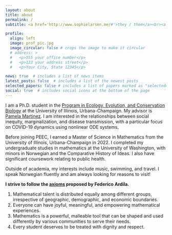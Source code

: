 ```yaml
---
layout: about
title: about
permalink: /
subtitle: <a href='http://www.sophielarsen.me/#'>they / them</a><br><a href="mailto:sll4@illinois.edu">sll4 (at) illinois.edu</a>

profile:
  align: left
  image: prof_pic.jpg
  image_circular: false # crops the image to make it circular
  # address: >
  #   <p>555 your office number</p>
  #   <p>123 your address street</p>
  #   <p>Your City, State 12345</p>

news: true  # includes a list of news items
latest_posts: false  # includes a list of the newest posts
selected_papers: false # includes a list of papers marked as "selected={true}"
social: true  # includes social icons at the bottom of the page
---
```


I am a Ph.D. student in the [Program in Ecology, Evolution, and Conservation Biology](https://peec.illinois.edu/) at the University of Illinois, Urbana-Champaign. My advisor is [Pamela Martinez](https://mcb.illinois.edu/faculty/profile/pamelapm/). I am interested in the relationships between social inequity, marginalization, and disease transmission, with a particular focus on COVID-19 dynamics using nonlinear ODE systems.

Before joining PEEC, I earned a Master of Science in Mathematics from the University of Illinois, Urbana-Champaign in 2022. I completed my undergraduate studies in mathematics at the University of Washington, with minors in Norwegian and the Comparative History of Ideas. I also have significant coursework relating to public health.

Outside of academia, my interests include music, swimming, and travel. I speak Norwegian fluently and am always looking for reasons to visit! 

**I strive to follow the [axioms](http://math.sfsu.edu/federico/Articles/noticesfinal.pdf) proposed by Federico Ardila.**

1. Mathematical talent is distributed equally among different groups, irrespective of geographic, demographic, and economic boundaries.
2. Everyone can have joyful, meaningful, and empowering mathematical experiences.
3. Mathematics is a powerful, malleable tool that can be shaped and used differently by various communities to serve their needs.
4. Every student deserves to be treated with dignity and respect.


<!-- Write your biography here. Tell the world about yourself. Link to your favorite [subreddit](http://reddit.com). You can put a picture in, too. The code is already in, just name your picture `prof_pic.jpg` and put it in the `img/` folder.

Put your address / P.O. box / other info right below your picture. You can also disable any of these elements by editing `profile` property of the YAML header of your `_pages/about.md`. Edit `_bibliography/papers.bib` and Jekyll will render your [publications page](/al-folio/publications/) automatically.

Link to your social media connections, too. This theme is set up to use [Font Awesome icons](http://fortawesome.github.io/Font-Awesome/) and [Academicons](https://jpswalsh.github.io/academicons/), like the ones below. Add your Facebook, Twitter, LinkedIn, Google Scholar, or just disable all of them. -->
